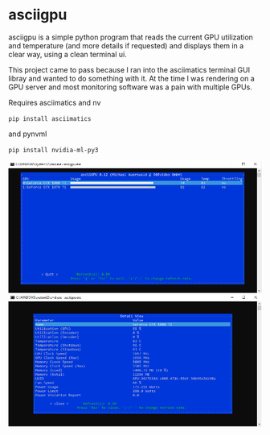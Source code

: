 # asciigpu

asciigpu is a simple python program that reads the current GPU utilization and temperature (and more details if requested) and displays them in a clear way, using a clean terminal ui.

This project came to pass because I ran into the asciimatics terminal GUI libray and wanted to do something with it. At the time I was rendering on a GPU server and most monitoring software was a pain with multiple GPUs.

Requires asciimatics and nv

`pip install asciimatics`

and pynvml

`pip install nvidia-ml-py3`

![overview](https://github.com/flipswitchingmonkey/asciigpu/blob/master/screenshots/asciigpu_1.png)
![details](https://github.com/flipswitchingmonkey/asciigpu/blob/master/screenshots/asciigpu_2.png)
